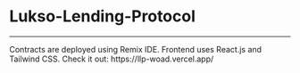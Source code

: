 # Lukso-Lending-Protocol
<hr/>
Contracts are deployed using Remix IDE.
Frontend uses React.js and Tailwind CSS.
Check it out: https://llp-woad.vercel.app/
